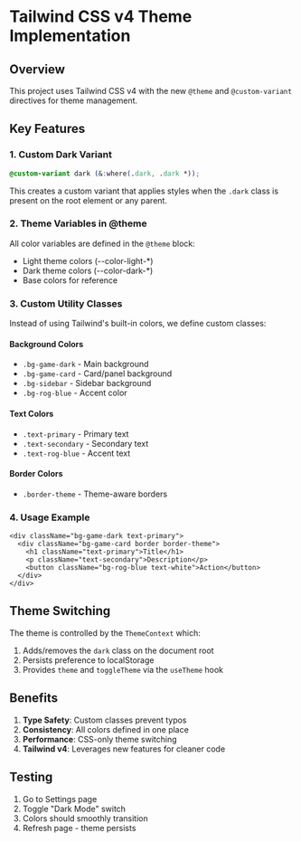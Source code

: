 # Tailwind CSS v4 Theme Implementation

## Overview
This project uses Tailwind CSS v4 with the new `@theme` and `@custom-variant` directives for theme management.

## Key Features

### 1. Custom Dark Variant
```css
@custom-variant dark (&:where(.dark, .dark *));
```
This creates a custom variant that applies styles when the `.dark` class is present on the root element or any parent.

### 2. Theme Variables in @theme
All color variables are defined in the `@theme` block:
- Light theme colors (--color-light-*)
- Dark theme colors (--color-dark-*)
- Base colors for reference

### 3. Custom Utility Classes
Instead of using Tailwind's built-in colors, we define custom classes:

#### Background Colors
- `.bg-game-dark` - Main background
- `.bg-game-card` - Card/panel background
- `.bg-sidebar` - Sidebar background
- `.bg-rog-blue` - Accent color

#### Text Colors
- `.text-primary` - Primary text
- `.text-secondary` - Secondary text
- `.text-rog-blue` - Accent text

#### Border Colors
- `.border-theme` - Theme-aware borders

### 4. Usage Example
```tsx
<div className="bg-game-dark text-primary">
  <div className="bg-game-card border border-theme">
    <h1 className="text-primary">Title</h1>
    <p className="text-secondary">Description</p>
    <button className="bg-rog-blue text-white">Action</button>
  </div>
</div>
```

## Theme Switching
The theme is controlled by the `ThemeContext` which:
1. Adds/removes the `dark` class on the document root
2. Persists preference to localStorage
3. Provides `theme` and `toggleTheme` via the `useTheme` hook

## Benefits
1. **Type Safety**: Custom classes prevent typos
2. **Consistency**: All colors defined in one place
3. **Performance**: CSS-only theme switching
4. **Tailwind v4**: Leverages new features for cleaner code

## Testing
1. Go to Settings page
2. Toggle "Dark Mode" switch
3. Colors should smoothly transition
4. Refresh page - theme persists